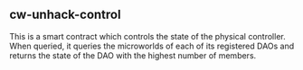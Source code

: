 ## cw-unhack-control

This is a smart contract which controls the state of the physical controller.
When queried, it queries the microworlds of each of its registered DAOs and returns the state of the DAO with the highest number of members.

